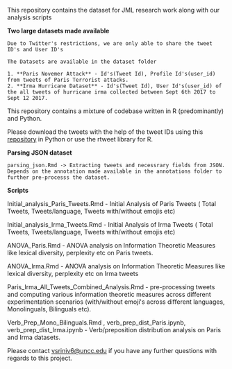 

This repository contains the dataset for JML research work along with our analysis scripts

**Two large datasets made available**
```
Due to Twitter's restrictions, we are only able to share the tweet ID's and User ID's

The Datasets are available in the dataset folder

1. **Paris Novemer Attack** - Id's(Tweet Id), Profile Id's(user_id) from tweets of Paris Terrorist attacks.
2. **Irma Hurricane Dataset** - Id's(Tweet Id), User Id's(user_id) of the all tweets of hurricane irma collected between Sept 6th 2017 to Sept 12 2017.
```

This repository contains a mixture of codebase written in R (predominantly) and Python.

Please download the tweets with the help of the tweet IDs using this [repository](https://github.com/VidhushiniSrinivasan16/tweets_extraction) in Python or use the rtweet library for R.

**Parsing JSON dataset**
```
parsing_json.Rmd -> Extracting tweets and necessrary fields from JSON.
Depends on the annotation made available in the annotations folder to further pre-processs the dataset.
```

**Scripts**

Initial_analysis_Paris_Tweets.Rmd - Initial Analysis of Paris Tweets ( Total Tweets, Tweets/language, Tweets with/without emojis etc) 

Initial_analysis_Irma_Tweets.Rmd - Initial Analysis of Irma Tweets ( Total Tweets, Tweets/language, Tweets with/without emojis etc) 

ANOVA_Paris.Rmd - ANOVA analysis on Information Theoretic Measures like lexical diversity, perplexity etc on Paris tweets.

ANOVA_Irma.Rmd - ANOVA analysis on Information Theoretic Measures like lexical diversity, perplexity etc on Irma tweets

Paris_Irma_All_Tweets_Combined_Analysis.Rmd - pre-processing tweets and computing various information theoretic measures across different experimentation scenarios (with/without emoji's across different languages, Monolinguals, Bilinguals etc).

Verb_Prep_Mono_Bilinguals.Rmd	, verb_prep_dist_Paris.ipynb, verb_prep_dist_Irma.ipynb	- Verb/preposition distribution analysis on Paris and Irma datasets.

Please contact vsriniv6@uncc.edu if you have any further questions with regards to this project. 
